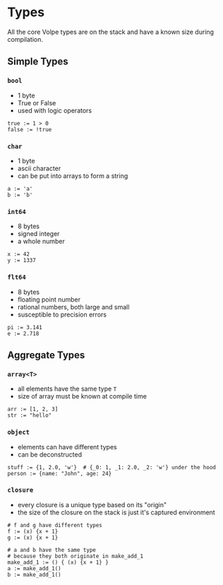 # Types

All the core Volpe types are on the stack and have a known size during compilation.

## Simple Types

### `bool`

- 1 byte
- True or False
- used with logic operators

```volpe
true := 1 > 0
false := !true
```

### `char`

- 1 byte
- ascii character
- can be put into arrays to form a string

```volpe
a := 'a'
b := 'b'
```

### `int64`

- 8 bytes
- signed integer
- a whole number

```volpe
x := 42
y := 1337
```

### `flt64`

- 8 bytes
- floating point number
- rational numbers, both large and small
- susceptible to precision errors

```volpe
pi := 3.141
e := 2.718
```

## Aggregate Types

### `array<T>`

- all elements have the same type `T`
- size of array must be known at compile time

```volpe
arr := [1, 2, 3]
str := "hello"
```

### `object`

- elements can have different types
- can be deconstructed

```volpe
stuff := {1, 2.0, 'w'}  # {_0: 1, _1: 2.0, _2: 'w'} under the hood
person := {name: "John", age: 24}
```

### `closure`

- every closure is a unique type based on its "origin"
- the size of the closure on the stack is just it's captured environment

```volpe
# f and g have different types
f := (x) {x + 1}
g := (x) {x + 1}

# a and b have the same type
# because they both originate in make_add_1
make_add_1 := () { (x) {x + 1} }
a := make_add_1()
b := make_add_1()
```
